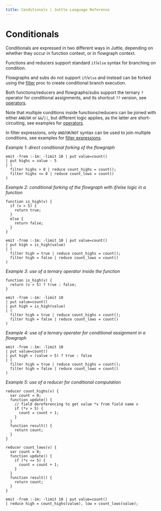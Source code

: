 ```yaml
---
title: Conditionals | Juttle Language Reference
---
```


Conditionals
============

Conditionals are expressed in two different ways in Juttle, depending on whether they occur in function context, or in flowgraph context. 

Functions and reducers support standard `if`/`else` syntax for branching on condition.

Flowgraphs and subs do not support `if`/`else` and instead can be forked using the [filter](../processors/filter.md) proc to create conditional branch execution. 

Both functions/reducers and flowgraphs/subs support the ternary `?` operator for conditional assignments, and its shortcut `??` version, see [operators](operators.md).

Note that multiple conditions inside functions/reducers can be joined with either `AND`/`OR` or `&&`/`||`, but different logic applies, as the latter are short-circuiting, see examples for [operators](operators.md).

In filter expressions, only `AND`/`OR`/`NOT` syntax can be used to join multiple conditions, see examples for [filter expressions](../concepts/filtering.md).

_Example 1: direct conditional forking of the flowgraph_

```juttle
emit -from :-1m: -limit 10 | put value=count() 
| put highs = value - 5
| (
  filter highs > 0 | reduce count_highs = count();
  filter highs <= 0 | reduce count_lows = count()
)
```

_Example 2: conditional forking of the flowgraph with if/else logic in a function_

```juttle
function is_high(v) {
  if (v > 5) {
    return true;
  }
  else {
    return false;
  }
}

emit -from :-1m: -limit 10 | put value=count() 
| put high = is_high(value)
| (
  filter high = true | reduce count_highs = count();
  filter high = false | reduce count_lows = count()
)
```

_Example 3: use of a ternary operator inside the function_

```juttle
function is_high(v) {
  return (v > 5) ? true : false;
}

emit -from :-1m: -limit 10 
| put value=count() 
| put high = is_high(value)
| (
  filter high = true | reduce count_highs = count();
  filter high = false | reduce count_lows = count()
)
```

_Example 4: use of a ternary operator for conditional assignment in a flowgraph_

```juttle
emit -from :-1m: -limit 10 
| put value=count() 
| put high = (value > 5) ? true : false
| (
  filter high = true | reduce count_highs = count();
  filter high = false | reduce count_lows = count()
)
```

_Example 5: use of a reducer for conditional computation_

```juttle
reducer count_highs(v) {
  var count = 0;
  function update() {
    // field dereferencing to get value *v from field name v
    if (*v > 5) {
      count = count + 1;
    }
  }
  function result() {
    return count;
  }
}

reducer count_lows(v) {
  var count = 0;
  function update() {
    if (*v <= 5) {
      count = count + 1;
    }
  }
  function result() {
    return count;
  }
}

emit -from :-1m: -limit 10 | put value=count() 
| reduce high = count_highs(value), low = count_lows(value);
```

